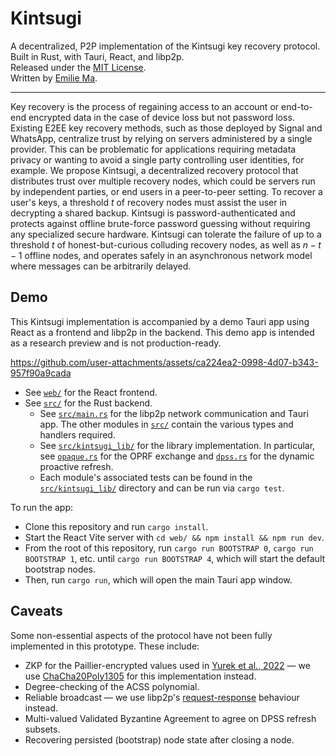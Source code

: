 # Kintsugi

A decentralized, P2P implementation of the Kintsugi key recovery protocol.  
Built in Rust, with Tauri, React, and libp2p.  
Released under the [MIT License](./LICENSE).  
Written by [Emilie Ma](https://kewbi.sh).

---

Key recovery is the process of regaining access to an account or end-to-end encrypted data in the case of device loss but not password loss. Existing E2EE key recovery methods, such as those deployed by Signal and WhatsApp, centralize trust by relying on servers administered by a single provider. This can be problematic for applications requiring metadata privacy or wanting to avoid a single party controlling user identities, for example. We propose Kintsugi, a decentralized recovery protocol that distributes trust over multiple recovery nodes, which could be servers run by independent parties, or end users in a peer-to-peer setting. To recover a user's keys, a threshold $t$ of recovery nodes must assist the user in decrypting a shared backup. Kintsugi is password-authenticated and protects against offline brute-force password guessing without requiring any specialized secure hardware. Kintsugi can tolerate the failure of up to a threshold $t$ of honest-but-curious colluding recovery nodes, as well as $n - t - 1$ offline nodes, and operates safely in an asynchronous network model where messages can be arbitrarily delayed.

## Demo

This Kintsugi implementation is accompanied by a demo Tauri app using React as a frontend and libp2p in the backend. This demo app is intended as a research preview and is not production-ready.

https://github.com/user-attachments/assets/ca224ea2-0998-4d07-b343-957f90a9cada

- See [`web/`](./web) for the React frontend.
- See [`src/`](./src) for the Rust backend.
  - See [`src/main.rs`](./src/main.rs) for the libp2p network communication and Tauri app. The other modules in [`src/`](./src/) contain the various types and handlers required.
  - See [`src/kintsugi_lib/`](./src/kintsugi_lib/) for the library implementation. In particular, see [`opaque.rs`](./src/kintsugi_lib/opaque.rs) for the OPRF exchange and [`dpss.rs`](./src/kintsugi_lib/dpss.rs) for the dynamic proactive refresh.
  - Each module's associated tests can be found in the [`src/kintsugi_lib/`](./src/kintsugi_lib/) directory and can be run via `cargo test`.

To run the app:

- Clone this repository and run `cargo install`.
- Start the React Vite server with `cd web/ && npm install && npm run dev`.
- From the root of this repository, run `cargo run BOOTSTRAP 0`, `cargo run BOOTSTRAP 1`, etc. until `cargo run BOOTSTRAP 4`, which will start the default bootstrap nodes.
- Then, run `cargo run`, which will open the main Tauri app window.

## Caveats

Some non-essential aspects of the protocol have not been fully implemented in this prototype. These include:

- ZKP for the Paillier-encrypted values used in [Yurek et al., 2022](https://eprint.iacr.org/2022/971.pdf) — we use [ChaCha20Poly1305](https://docs.rs/chacha20poly1305/latest/chacha20poly1305/index.html) for this implementation instead.
- Degree-checking of the ACSS polynomial.
- Reliable broadcast — we use libp2p's [request-response](https://docs.rs/libp2p-request-response/latest/libp2p_request_response/) behaviour instead.
- Multi-valued Validated Byzantine Agreement to agree on DPSS refresh subsets.
- Recovering persisted (bootstrap) node state after closing a node.

